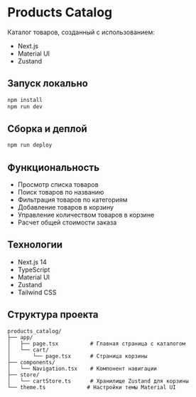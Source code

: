 # Products Catalog

Каталог товаров, созданный с использованием:
- Next.js
- Material UI
- Zustand

## Запуск локально

```bash
npm install
npm run dev
```

## Сборка и деплой

```bash
npm run deploy
```

## Функциональность

- Просмотр списка товаров
- Поиск товаров по названию
- Фильтрация товаров по категориям
- Добавление товаров в корзину
- Управление количеством товаров в корзине
- Расчет общей стоимости заказа

## Технологии

- Next.js 14
- TypeScript
- Material UI
- Zustand
- Tailwind CSS

## Структура проекта

```
products_catalog/
├── app/
│   ├── page.tsx          # Главная страница с каталогом
│   └── cart/
│       └── page.tsx      # Страница корзины
├── components/
│   └── Navigation.tsx    # Компонент навигации
├── store/
│   └── cartStore.ts      # Хранилище Zustand для корзины
└── theme.ts             # Настройки темы Material UI
```
